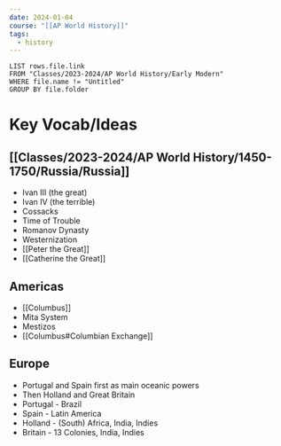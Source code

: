 ```yaml
---
date: 2024-01-04
course: "[[AP World History]]"
tags:
  - history
---
```

```dataview
LIST rows.file.link
FROM "Classes/2023-2024/AP World History/Early Modern"
WHERE file.name != "Untitled"
GROUP BY file.folder
```
# Key Vocab/Ideas
## [[Classes/2023-2024/AP World History/1450-1750/Russia/Russia]]
- Ivan III (the great)
- Ivan IV (the terrible)
- Cossacks
- Time of Trouble
- Romanov Dynasty
- Westernization
- [[Peter the Great]]
- [[Catherine the Great]]
## Americas
- [[Columbus]]
- Mita System
- Mestizos
- [[Columbus#Columbian Exchange]]
## Europe
- Portugal and Spain first as main oceanic powers
- Then Holland and Great Britain
- Portugal - Brazil
- Spain - Latin America
- Holland - (South) Africa, India, Indies
- Britain - 13 Colonies, India, Indies
